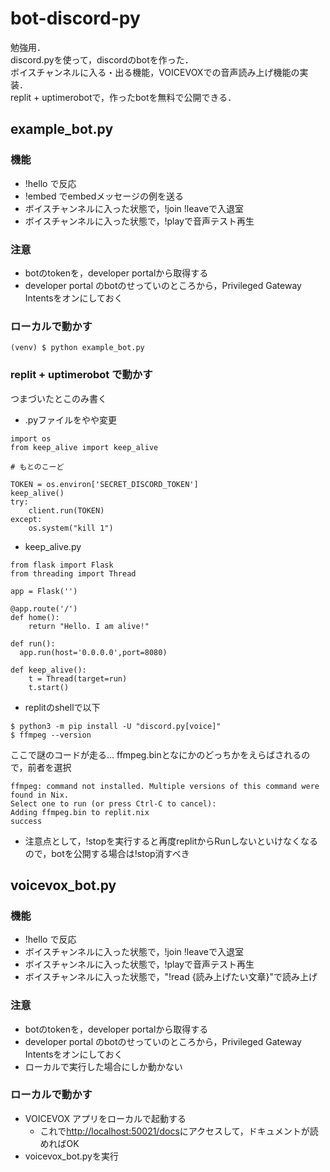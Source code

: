# bot-discord-py
勉強用．  
discord.pyを使って，discordのbotを作った． <br>
ボイスチャンネルに入る・出る機能，VOICEVOXでの音声読み上げ機能の実装．<br>
replit + uptimerobotで，作ったbotを無料で公開できる．

## example_bot.py
### 機能
* !hello で反応
* !embed でembedメッセージの例を送る
* ボイスチャンネルに入った状態で，!join !leaveで入退室
* ボイスチャンネルに入った状態で，!playで音声テスト再生

### 注意
* botのtokenを，developer portalから取得する
* developer portal のbotのせっていのところから，Privileged Gateway Intentsをオンにしておく

### ローカルで動かす
```
(venv) $ python example_bot.py
```

### replit + uptimerobot で動かす
つまづいたとこのみ書く
* .pyファイルをやや変更
```
import os
from keep_alive import keep_alive

# もとのこーど

TOKEN = os.environ['SECRET_DISCORD_TOKEN']
keep_alive()
try:
    client.run(TOKEN)
except:
    os.system("kill 1")
```

* keep_alive.py
```
from flask import Flask
from threading import Thread

app = Flask('')

@app.route('/')
def home():
    return "Hello. I am alive!"

def run():
  app.run(host='0.0.0.0',port=8080)

def keep_alive():
    t = Thread(target=run)
    t.start()
```

* replitのshellで以下
```
$ python3 -m pip install -U "discord.py[voice]"
$ ffmpeg --version
```
ここで謎のコードが走る...
ffmpeg.binとなにかのどっちかをえらばされるので，前者を選択
```
ffmpeg: command not installed. Multiple versions of this command were found in Nix.
Select one to run (or press Ctrl-C to cancel):
Adding ffmpeg.bin to replit.nix
success
```

* 注意点として，!stopを実行すると再度replitからRunしないといけなくなるので，botを公開する場合は!stop消すべき

## voicevox_bot.py
### 機能
* !hello で反応
* ボイスチャンネルに入った状態で，!join !leaveで入退室
* ボイスチャンネルに入った状態で，!playで音声テスト再生
* ボイスチャンネルに入った状態で，"!read {読み上げたい文章}"で読み上げ

### 注意
* botのtokenを，developer portalから取得する
* developer portal のbotのせっていのところから，Privileged Gateway Intentsをオンにしておく
* ローカルで実行した場合にしか動かない

### ローカルで動かす
* VOICEVOX アプリをローカルで起動する
    * これで<http://localhost:50021/docs>にアクセスして，ドキュメントが読めればOK
* voicevox_bot.pyを実行
